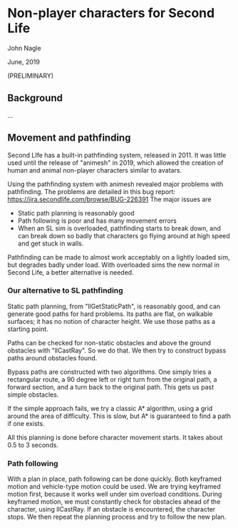 # Non-player characters for Second Life

John Nagle

June, 2019

(PRELIMINARY)

## Background

...

## Movement and pathfinding
Second LIfe has a built-in pathfinding system, released in 2011. It was little used 
until the release of "animesh" in 2019, which allowed the creation of human and 
animal non-player characters similar to avatars.

Using the pathfinding system with animesh revealed major problems with pathfinding.
The problems are detailed in this bug report: https://jira.secondlife.com/browse/BUG-226391
The major issues are

* Static path planning is reasonably good
* Path following is poor and has many movement errors
* When an SL sim is overloaded, pathfinding starts to break down, and can break
down so badly that characters go flying around at high speed and get stuck in walls.

Pathfinding can be made to almost work acceptably on a lightly loaded sim, but
degrades badly under load. With overloaded sims the new normal in Second Life,
a better alternative is needed.

### Our alternative to SL pathfinding

Static path planning, from "llGetStaticPath", is reasonably good, and can generate
good paths for hard problems. Its paths are flat, on walkable surfaces; it has no
notion of character height. We use those paths as a starting point.

Paths can be checked for non-static obstacles and above the ground obstacles with
"llCastRay". So we do that. We then try to construct bypass paths around obstacles
found.

Bypass paths are constructed with two algorithms. One simply tries a rectangular
route, a 90 degree left or right turn from the original path, a forward section,
and a turn back to the original path. This gets us past simple obstacles.

If the simple approach fails, we try a classic A* algorithm, using a grid around
the area of difficulty. This is slow, but A* is guaranteed to find a path if one
exists.

All this planning is done before character movement starts. It takes about 0.5 to 3
seconds.

### Path following

With a plan in place, path following can be done quickly. Both keyframed motion
and vehicle-type motion could be used. We are trying keyframed motion first, because
it works well under sim overload conditions. During keyframed motion, we must constantly
check for obstacles ahead of the character, using llCastRay. If an obstacle is
encountered, the character stops. We then repeat the planning process and try
to follow the new plan.


